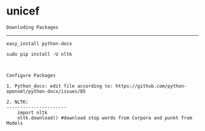 # unicef

    
    Downloding Packages
----------------------
	easy_install python-docx
	
	sudo pip install -U nltk
	
	

    Configure Packages

	1. Python_docx: edit file according to: https://github.com/python-openxml/python-docx/issues/85
	
	2. NLTK: 
	----------------------
		import nltk
		nltk.download() #download stop words from Corpora and punkt from Models
